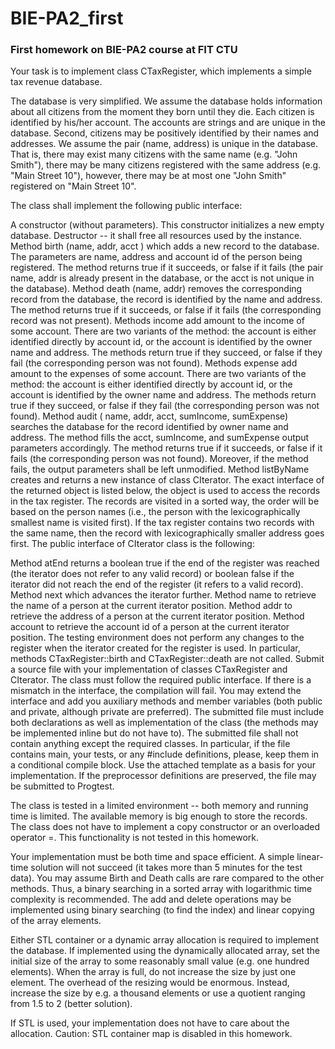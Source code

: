 # BIE-PA2_first
### First homework on BIE-PA2 course at FIT CTU

Your task is to implement class CTaxRegister, which implements a simple tax revenue database.

The database is very simplified. We assume the database holds information about all citizens from the moment they born until they die. Each citizen is identified by his/her account. The accounts are strings and are unique in the database. Second, citizens may be positively identified by their names and addresses. We assume the pair (name, address) is unique in the database. That is, there may exist many citizens with the same name (e.g. "John Smith"), there may be many citizens registered with the same address (e.g. "Main Street 10"), however, there may be at most one "John Smith" registered on "Main Street 10".

The class shall implement the following public interface:

A constructor (without parameters). This constructor initializes a new empty database.
Destructor -- it shall free all resources used by the instance.
Method birth (name, addr, acct ) which adds a new record to the database. The parameters are name, address and account id of the person being registered. The method returns true if it succeeds, or false if it fails (the pair name, addr is already present in the database, or the acct is not unique in the database).
Method death (name, addr) removes the corresponding record from the database, the record is identified by the name and address. The method returns true if it succeeds, or false if it fails (the corresponding record was not present).
Methods income add amount to the income of some account. There are two variants of the method: the account is either identified directly by account id, or the account is identified by the owner name and address. The methods return true if they succeed, or false if they fail (the corresponding person was not found).
Methods expense add amount to the expenses of some account. There are two variants of the method: the account is either identified directly by account id, or the account is identified by the owner name and address. The methods return true if they succeed, or false if they fail (the corresponding person was not found).
Method audit ( name, addr, acct, sumIncome, sumExpense) searches the database for the record identified by owner name and address. The method fills the acct, sumIncome, and sumExpense output parameters accordingly. The method returns true if it succeeds, or false if it fails (the corresponding person was not found). Moreover, if the method fails, the output parameters shall be left unmodified.
Method listByName creates and returns a new instance of class CIterator. The exact interface of the returned object is listed below, the object is used to access the records in the tax register. The records are visited in a sorted way, the order will be based on the person names (i.e., the person with the lexicographically smallest name is visited first). If the tax register contains two records with the same name, then the record with lexicographically smaller address goes first.
The public interface of CIterator class is the following:

Method atEnd returns a boolean true if the end of the register was reached (the iterator does not refer to any valid record) or boolean false if the iterator did not reach the end of the register (it refers to a valid record).
Method next which advances the iterator further.
Method name to retrieve the name of a person at the current iterator position.
Method addr to retrieve the address of a person at the current iterator position.
Method account to retrieve the account id of a person at the current iterator position.
The testing environment does not perform any changes to the register when the iterator created for the register is used. In particular, methods CTaxRegister::birth and CTaxRegister::death are not called.
Submit a source file with your implementation of classes CTaxRegister and CIterator. The class must follow the required public interface. If there is a mismatch in the interface, the compilation will fail. You may extend the interface and add you auxiliary methods and member variables (both public and private, although private are preferred). The submitted file must include both declarations as well as implementation of the class (the methods may be implemented inline but do not have to). The submitted file shall not contain anything except the required classes. In particular, if the file contains main, your tests, or any #include definitions, please, keep them in a conditional compile block. Use the attached template as a basis for your implementation. If the preprocessor definitions are preserved, the file may be submitted to Progtest.

The class is tested in a limited environment -- both memory and running time is limited. The available memory is big enough to store the records. The class does not have to implement a copy constructor or an overloaded operator =. This functionality is not tested in this homework.

Your implementation must be both time and space efficient. A simple linear-time solution will not succeed (it takes more than 5 minutes for the test data). You may assume Birth and Death calls are rare compared to the other methods. Thus, a binary searching in a sorted array with logarithmic time complexity is recommended. The add and delete operations may be implemented using binary searching (to find the index) and linear copying of the array elements.

Either STL container or a dynamic array allocation is required to implement the database. If implemented using the dynamically allocated array, set the initial size of the array to some reasonably small value (e.g. one hundred elements). When the array is full, do not increase the size by just one element. The overhead of the resizing would be enormous. Instead, increase the size by e.g. a thousand elements or use a quotient ranging from 1.5 to 2 (better solution).

If STL is used, your implementation does not have to care about the allocation. Caution: STL container map is disabled in this homework.

